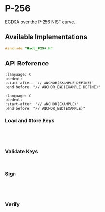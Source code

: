 # P-256

ECDSA over the P-256 NIST curve.

## Available Implementations

```C
#include "Hacl_P256.h"
```

## API Reference

```{literalinclude} ../../../../../tests/p256_ecdsa.cc
:language: C
:dedent:
:start-after: "// ANCHOR(EXAMPLE DEFINE)"
:end-before: "// ANCHOR_END(EXAMPLE DEFINE)"
```

```{literalinclude} ../../../../../tests/p256_ecdsa.cc
:language: C
:dedent:
:start-after: "// ANCHOR(EXAMPLE)"
:end-before: "// ANCHOR_END(EXAMPLE)"
```

### Load and Store Keys

```{doxygenfunction} Hacl_P256_uncompressed_to_raw
```

```{doxygenfunction} Hacl_P256_compressed_to_raw
```

```{doxygenfunction} Hacl_P256_raw_to_uncompressed
```

```{doxygenfunction} Hacl_P256_raw_to_compressed
```

### Validate Keys

```{doxygenfunction} Hacl_P256_validate_private_key
```

```{doxygenfunction} Hacl_P256_validate_public_key
```

### Sign

```{doxygenfunction} Hacl_P256_ecdsa_sign_p256_sha2
```

```{doxygenfunction} Hacl_P256_ecdsa_sign_p256_sha384
```

```{doxygenfunction} Hacl_P256_ecdsa_sign_p256_sha512
```

```{doxygenfunction} Hacl_P256_ecdsa_sign_p256_without_hash
```

### Verify

```{doxygenfunction} Hacl_P256_ecdsa_verif_p256_sha2
```

```{doxygenfunction} Hacl_P256_ecdsa_verif_p256_sha384
```

```{doxygenfunction} Hacl_P256_ecdsa_verif_p256_sha512
```

```{doxygenfunction} Hacl_P256_ecdsa_verif_without_hash
```


